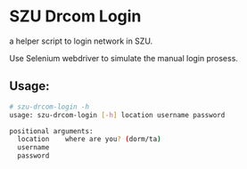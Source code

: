 # SZU Drcom Login

a helper script to login network in SZU.

Use Selenium webdriver to simulate the manual login prosess.

## Usage:

```bash
# szu-drcom-login -h
usage: szu-drcom-login [-h] location username password

positional arguments:
  location    where are you? (dorm/ta)
  username
  password
```
